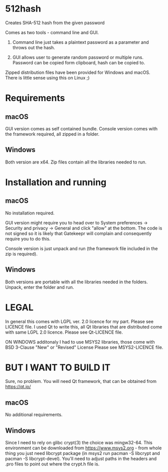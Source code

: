 # 512hash
Creates SHA-512 hash from the given password

Comes as two tools - command line and GUI.

1) Command line just takes a plaintext password as a parameter and throws out the hash.

2) GUI allows user to generate random password or multiple runs.
Password can be copied form clipboard, hash can be copied to.

Zipped distribution files have been provided for Windows and macOS.
There is little sense using this on Linux ;)

# Requirements

## macOS

GUI version comes as self contained bundle.
Console version comes with the framework required, all zipped in a folder.

## Windows

Both version are x64. Zip files contain all the libraries needed to run.

# Installation and running

## macOS

No installation required.

GUI version might require you to head over to System preferences -> Security and privacy ->
General and click "allow" at the bottom. The code is not signed so it is likely that 
Gatekeepr will complain and consequently require you to do this.

Console version is just unpack and run (the framework file included in the zip is required).

## Windows

Both versions are portable with all the libraries needed in the folders. Unpack, enter the folder
and run.

# LEGAL

In general this comes with LGPL ver. 2.0 licence for my part. Please see LICENCE file.
I used Qt to write this, all Qt libraries that are distributed come with same LGPL 2.0 licence.
Please see Qt-LICENCE file.

ON WINDOWS additonaly I had to use MSYS2 libraries, those come with BSD 3-Clause "New" or "Revised" License
Please see MSYS2-LICENCE file.

# BUT I WANT TO BUILD IT

Sure, no problem. You will need Qt framework, that can be obtained from https://qt.io/

## macOS

No additional requirements.

## Windows

Since I need to rely on glibc crypt(3) the choice was mingw32-64. This environment can be downloaded from
https://www.msys2.org - from whole thing you just need libcrypt package (in msys2 run pacman -S libcrypt and
pacman -S libcrypt-devel). You'll need to adjust paths in the headers and .pro files to point out where the crypt.h file is.

